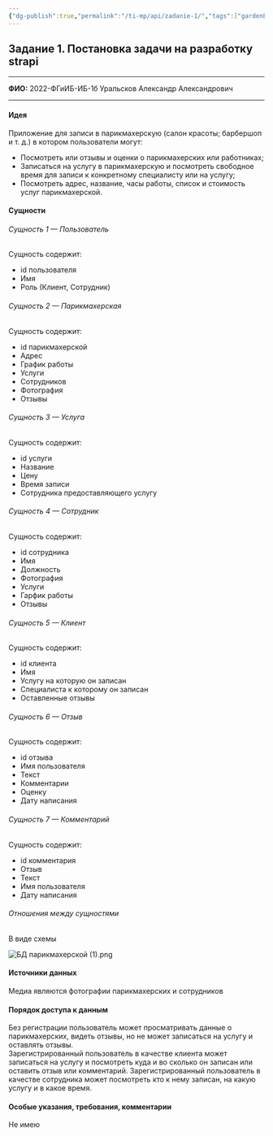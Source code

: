 ```yaml
---
{"dg-publish":true,"permalink":"/ti-mp/api/zadanie-1/","tags":["gardenEntry"],"noteIcon":""}
---
```


## Задание 1. Постановка задачи на разработку strapi

---

**ФИО:** 2022-ФГиИБ-ИБ-1б Уральсков Александр Александрович

---
#### Идея
Приложение для записи в парикмахерскую (салон красоты; барбершоп и т. д.) в котором пользователи могут:
- Посмотреть или отзывы и оценки о парикмахерских или работниках;
- Записаться на услугу в парикмахерскую и посмотреть свободное время для записи к конкретному специалисту или на услугу;
- Посмотреть адрес, название, часы работы, список и стоимость услуг парикмахерской.

#### Сущности

###### Сущность 1 — Пользователь

Сущность содержит: 
- id пользователя
- Имя
- Роль (Клиент, Сотрудник)

###### Сущность 2 — Парикмахерская

Сущность содержит:
- id парикмахерской
- Адрес
- График работы
- Услуги
- Сотрудников
- Фотография
- Отзывы

###### Сущность 3 — Услуга

Сущность содержит:
- id услуги
- Название
- Цену
- Время записи
- Сотрудника предоставляющего услугу

###### Сущность 4 — Сотрудник

Сущность содержит:
- id сотрудника
- Имя
- Должность
- Фотография
- Услуги
- Гарфик работы
- Отзывы

###### Сущность 5 — Клиент

Сущность содержит:
- id клиента
- Имя
- Услугу на которую он записан
- Специалиста к которому он записан
- Оставленные отзывы

###### Сущность 6 — Отзыв

Сущность содержит:
- id отзыва
- Имя пользователя
- Текст
- Комментарии
- Оценку
- Дату написания

###### Сущность 7 — Комментарий

Сущность содержит:
- id комментария
- Отзыв
- Текст
- Имя пользователя
- Дату написания


###### Отношения между сущностями

В виде схемы

![БД парикмахерской (1).png](/img/user/%D0%91%D0%94%20%D0%BF%D0%B0%D1%80%D0%B8%D0%BA%D0%BC%D0%B0%D1%85%D0%B5%D1%80%D1%81%D0%BA%D0%BE%D0%B9%20(1).png)
#### Источники данных

Медиа являются фотографии парикмахерских и сотрудников

#### Порядок доступа к данным

Без регистрации пользователь может просматривать данные о парикмахерских, видеть отзывы, но не может записаться на услугу и оставлять отзывы.  
Зарегистрированный пользователь в качестве клиента может записаться на услугу и посмотреть куда и во сколько он записан или оставить отзыв или комментарий.
Зарегистрированный пользователь в качестве сотрудника может посмотреть кто к нему записан, на какую услугу и в какое время.
#### Особые указания, требования, комментарии
Не имею